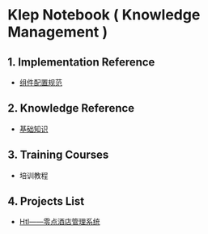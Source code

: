 # Klep Notebook \( Knowledge Management \)

## 1. Implementation Reference

* [组件配置规范](/environment/specifications/21component-spec.md)

## 2. Knowledge Reference

* [基础知识](/reference/basic-knowledge.md)

## 3. Training Courses

* 培训教程

## 4. Projects List

* [Htl——零点酒店管理系统](/projects/hotel-system.md)



